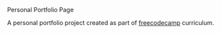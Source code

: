 Personal Portfolio Page

A personal portfolio project created as part of [freecodecamp](https://www.freecodecamp.org/) curriculum.
